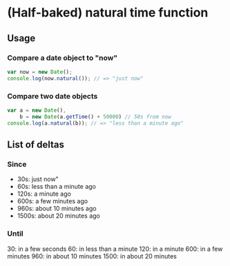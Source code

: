 # (Half-baked) natural time function


## Usage
### Compare a date object to "now"
```javascript
var now = new Date();
console.log(now.natural()); // => "just now"
```

### Compare two date objects
```javascript
var a = new Date(),
    b = new Date(a.getTime() + 50000) // 50s from now
console.log(a.natural(b)); // => "less than a minute ago"
```


## List of deltas
### Since
- 30s: just now"
- 60s: less than a minute ago
- 120s: a minute ago
- 600s: a few minutes ago
- 960s: about 10 minutes ago
- 1500s: about 20 minutes ago

### Until
30: in a few seconds
60: in less than a minute
120: in a minute
600: in a few minutes
960: in about 10 minutes
1500: in about 20 minutes
